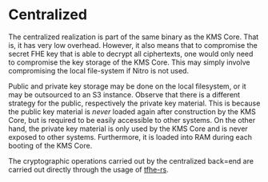 # Centralized

The centralized realization is part of the same binary as the KMS Core. That is, it has very low overhead. However, it also means that to compromise the secret FHE key that is able to decrypt all ciphertexts, one would only need to compromise the key storage of the KMS Core. This may simply involve compromising the local file-system if Nitro is not used.

Public and private key storage may be done on the local filesystem, or it may be outsourced to an S3 instance.
Observe that there is a different strategy for the public, respectively the private key material. This is because the public key material is _never_ loaded again after construction by the KMS Core, but is required to be easily accessible to other systems. On the other hand, the private key material is only used by the KMS Core and is never exposed to other systems. Furthermore, it is loaded into RAM during each booting of the KMS Core.

The cryptographic operations carried out by the centralized back=end are carried out directly through the usage of [tfhe-rs](https://github.com/zama-ai/tfhe-rs).